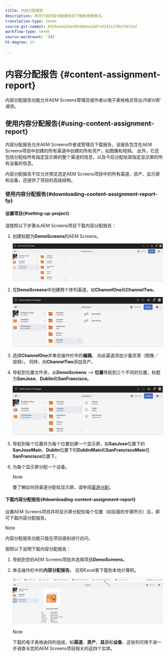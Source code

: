 ```yaml
---
title: 内容分配报告
description: 本页介绍内容分配报告的下载和使用情况。
translation-type: tm+mt
source-git-commit: b93baeeb26e48b906ee1ddfc034112f8b73615af
workflow-type: tm+mt
source-wordcount: '391'
ht-degree: 2%

---
```



# 内容分配报告 {#content-assignment-report}

内容分配报告功能允许AEM Screens管理员或作者以电子表格格式导出&#x200B;*内容分配报告*。

## 使用内容分配报告{#using-content-assignment-report}

内容分配报告允许AEM Screens作者或管理员下载报告，该报告包含在AEM Screens项目中创建的所有渠道中创建的所有资产，如图像和视频。 此外，它还包括分配给所有指定显示屏的整个渠道的信息，以及今后分配给其指定显示屏的所有设备的信息。

内容分配报告不仅允许预览选定AEM Screens项目中的所有渠道、资产、显示屏和设备，还提供了项目的高级结构。

### 使用内容分配报告{#downloading-content-assignment-report-fp}

#### 设置项目{#setting-up-project}

请按照以下步骤从AEM Screens项目下载内容分配报告：

1. 创建标题为&#x200B;**DemoScreens**&#x200B;的AEM Screens。

   ![图像](/help/user-guide/assets/content-assignment-report/car-1.png)

1. 在&#x200B;**DemoScreens**&#x200B;中创建两个序列渠道，如&#x200B;**ChannelOne**&#x200B;和&#x200B;**ChannelTwo**。

   ![图像](/help/user-guide/assets/content-assignment-report/car-2.png)

1. 选择&#x200B;**ChannelOne**&#x200B;并单击操作栏中的&#x200B;**编辑**。 向此渠道添加少量资源（图像／视频）。 同样，向&#x200B;**ChannelTwo**&#x200B;添加资产。

1. 导航到位置文件夹，从&#x200B;**DemoScreens** —> **位置**&#x200B;导航到三个不同的位置，标题为&#x200B;**SanJose**、**Dublin**&#x200B;和&#x200B;**SanFrancisco**。

   ![图像](/help/user-guide/assets/content-assignment-report/car-3.png)

1. 导航到每个位置并为每个位置创建一个显示屏，如&#x200B;**SanJose**&#x200B;位置下的&#x200B;**SanJoseMain**、**Dublin**&#x200B;位置下的&#x200B;**DublinMain**&#x200B;和&#x200B;**SanFranciscoMain**&#x200B;在&#x200B;**SanFrancisco**&#x200B;位置下。

1. 为每个显示屏分配一个设备。

   >[!NOTE]
   >要了解如何将渠道分配给显示屏，请参阅[渠道分配](/help/user-guide/channel-assignment.md)。

#### 下载内容分配报告{#downloading-content-assignment-report}

设置AEM Screens项目并将显示屏分配给每个位置（如前面的步骤所示）后，即可下载内容分配报告。

>[!NOTE]
>内容分配报告功能只能在项目级别进行访问。

按照以下说明下载内容分配报告：

1. 导航到您的AEM Screens项目并选择项目&#x200B;**DemoScreens**。

1. 单击操作栏中的&#x200B;**内容分配报告**。 应将Excel表下载到本地计算机。

   ![图像](/help/user-guide/assets/content-assignment-report/can-download.png)

   >[!NOTE]
   >下载的电子表格由四列组成，如&#x200B;**渠道**、**资产**、**显示**&#x200B;和&#x200B;**设备**，这些列可用于进一步调查与您的AEM Screens项目相关的这四个实体。





